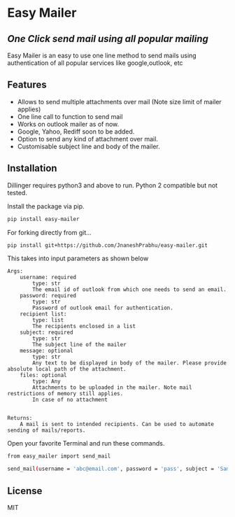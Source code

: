 # Easy Mailer
## _One Click send mail using all popular mailing_





Easy Mailer is an easy to use one line method to send mails using authentication of all popular services like google,outlook, etc



## Features

- Allows to send multiple attachments over mail (Note size limit of mailer applies)
- One line call to function to send mail
- Works on outlook mailer as of now.
- Google, Yahoo, Rediff soon to be added.
- Option to send any kind of attachment over mail.
- Customisable subject line and body of the mailer.



## Installation

Dillinger requires python3 and above to run. Python 2 compatible but not tested.

Install the package via pip.

```sh
pip install easy-mailer
```

For forking directly from git...

```sh
pip install git+https://github.com/JnaneshPrabhu/easy-mailer.git
```

This takes into input parameters as shown below

    Args:
        username: required
            type: str
            The email id of outlook from which one needs to send an email.
        password: required
            type: str
            Password of outlook email for authentication.
        recipient list:
            type: list
            The recipients enclosed in a list
        subject: required
            type: str
            The subject line of the mailer
        message: optional
            type: str
            Any text to be displayed in body of the mailer. Please provide absolute local path of the attachment.
        files: optional
            type: Any
            Attachments to be uploaded in the mailer. Note mail restrictions of memory still applies.
            In case of no attachment
            

    Returns:
        A mail is sent to intended recipients. Can be used to automate sending of mails/reports.


Open your favorite Terminal and run these commands.



```sh
from easy_mailer import send_mail
```


```sh
send_mail(username = 'abc@email.com', password = 'pass', subject = 'Sample Subject')
```
## License

MIT



